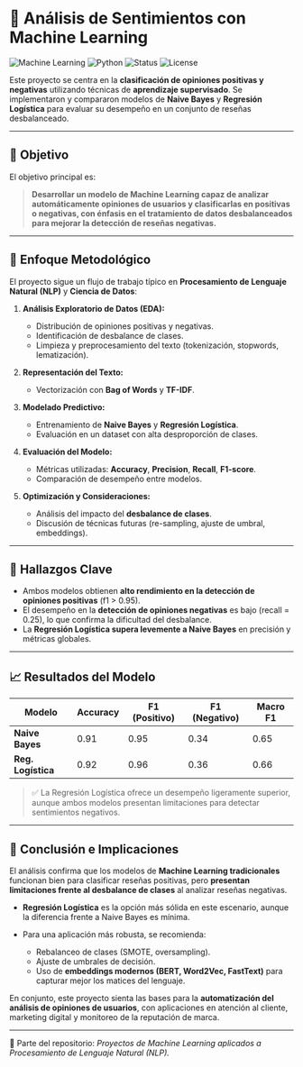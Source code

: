 # 📝 Análisis de Sentimientos con Machine Learning

![Machine Learning](https://img.shields.io/badge/Machine-Learning-orange) ![Python](https://img.shields.io/badge/Python-3.10-blue) ![Status](https://img.shields.io/badge/Status-Active-success) ![License](https://img.shields.io/badge/License-MIT-lightgrey)

Este proyecto se centra en la **clasificación de opiniones positivas y negativas** utilizando técnicas de **aprendizaje supervisado**. Se implementaron y compararon modelos de **Naive Bayes** y **Regresión Logística** para evaluar su desempeño en un conjunto de reseñas desbalanceado.

---

## 🎯 Objetivo

El objetivo principal es:

> **Desarrollar un modelo de Machine Learning capaz de analizar automáticamente opiniones de usuarios y clasificarlas en positivas o negativas, con énfasis en el tratamiento de datos desbalanceados para mejorar la detección de reseñas negativas.**

---

## 🔎 Enfoque Metodológico

El proyecto sigue un flujo de trabajo típico en **Procesamiento de Lenguaje Natural (NLP)** y **Ciencia de Datos**:

1. **Análisis Exploratorio de Datos (EDA):**

   * Distribución de opiniones positivas y negativas.
   * Identificación de desbalance de clases.
   * Limpieza y preprocesamiento del texto (tokenización, stopwords, lematización).

2. **Representación del Texto:**

   * Vectorización con **Bag of Words** y **TF-IDF**.

3. **Modelado Predictivo:**

   * Entrenamiento de **Naive Bayes** y **Regresión Logística**.
   * Evaluación en un dataset con alta desproporción de clases.

4. **Evaluación del Modelo:**

   * Métricas utilizadas: **Accuracy**, **Precision**, **Recall**, **F1-score**.
   * Comparación de desempeño entre modelos.

5. **Optimización y Consideraciones:**

   * Análisis del impacto del **desbalance de clases**.
   * Discusión de técnicas futuras (re-sampling, ajuste de umbral, embeddings).

---

## 📌 Hallazgos Clave

* Ambos modelos obtienen **alto rendimiento en la detección de opiniones positivas** (f1 > 0.95).
* El desempeño en la **detección de opiniones negativas** es bajo (recall = 0.25), lo que confirma la dificultad del desbalance.
* La **Regresión Logística supera levemente a Naive Bayes** en precisión y métricas globales.

---

## 📈 Resultados del Modelo

| Modelo             | Accuracy | F1 (Positivo) | F1 (Negativo) | Macro F1 |
| ------------------ | -------- | ------------- | ------------- | -------- |
| **Naive Bayes**    | 0.91     | 0.95          | 0.34          | 0.65     |
| **Reg. Logística** | 0.92     | 0.96          | 0.36          | 0.66     |

> ✅ La Regresión Logística ofrece un desempeño ligeramente superior, aunque ambos modelos presentan limitaciones para detectar sentimientos negativos.

---

## 🏁 Conclusión e Implicaciones

El análisis confirma que los modelos de **Machine Learning tradicionales** funcionan bien para clasificar reseñas positivas, pero **presentan limitaciones frente al desbalance de clases** al analizar reseñas negativas.

* **Regresión Logística** es la opción más sólida en este escenario, aunque la diferencia frente a Naive Bayes es mínima.
* Para una aplicación más robusta, se recomienda:

  * Rebalanceo de clases (SMOTE, oversampling).
  * Ajuste de umbrales de decisión.
  * Uso de **embeddings modernos (BERT, Word2Vec, FastText)** para capturar mejor los matices del lenguaje.

En conjunto, este proyecto sienta las bases para la **automatización del análisis de opiniones de usuarios**, con aplicaciones en atención al cliente, marketing digital y monitoreo de la reputación de marca.

---

📂 Parte del repositorio: *Proyectos de Machine Learning aplicados a Procesamiento de Lenguaje Natural (NLP).*

